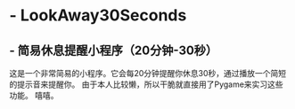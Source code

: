 # - LookAway30Seconds
## - 简易休息提醒小程序（20分钟-30秒）
这是一个非常简易的小程序。它会每20分钟提醒你休息30秒，通过播放一个简短的提示音来提醒你。
由于本人比较懒，所以干脆就直接用了Pygame来实习这些功能。
嘻嘻。
